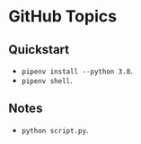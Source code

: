# GitHub Topics

## Quickstart

- `pipenv install --python 3.8`.
- `pipenv shell`.

## Notes

- `python script.py`.
